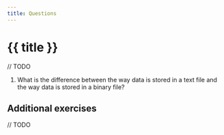 ```yaml
---
title: Questions
---
```


# {{ title }}

// TODO

1. What is the difference between the way data is stored in a text file and the way data is stored in a binary file?


## Additional exercises

// TODO
